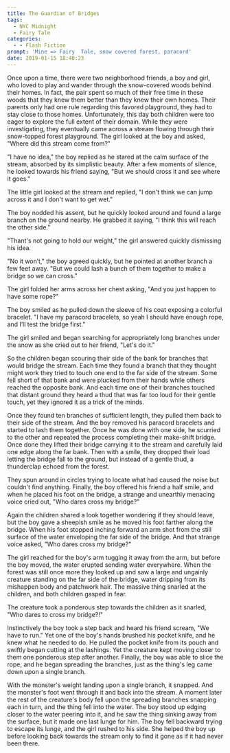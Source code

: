 ```yaml
---
title: The Guardian of Bridges
tags:
  - NYC Midnight
  - Fairy Tale
categories:
  - - Flash Fiction
prompt: 'Mine => Fairy  Tale, snow covered forest, paracord'
date: 2019-01-15 18:40:23
---
```


Once upon a time, there were two neighborhood friends, a boy and girl, who loved to play and wander through the snow-covered woods behind their homes.  In fact, the pair spent so much of their free time in these woods that they knew them better than they knew their own homes.  Their parents only had one rule regarding this favored playground, they had to stay close to those homes.  Unfortunately, this day both children were too eager to explore the full extent of their domain.  While they were investigating, they eventually came across a stream flowing through their snow-topped forest playground.  The girl looked at the boy and asked, "Where did this stream come from?"

"I have no idea," the boy replied as he stared at the calm surface of the stream, absorbed by its simplistic beauty.  After a few moments of silence, he looked towards his friend saying, "But we should cross it and see where it goes.<!-- more -->"

The little girl looked at the stream and replied, "I don't think we can jump across it and I don't want to get wet."

The boy nodded his assent, but he quickly looked around and found a large branch on the ground nearby.  He grabbed it saying, "I think this will reach the other side."

"Thant's not going to hold our weight,” the girl answered quickly dismissing his idea.

"No it won’t," the boy agreed quickly, but he pointed at another branch a few feet away.  "But we could lash a bunch of them together to make a bridge so we can cross."

The girl folded her arms across her chest asking, "And you just happen to have some rope?"

The boy smiled as he pulled down the sleeve of his coat exposing a colorful bracelet.  "I have my paracord bracelets, so yeah I should have enough rope, and I’ll test the bridge first."

The girl smiled and began searching for appropriately long branches under the snow as she cried out to her friend, "Let's do it."

So the children began scouring their side of the bank for branches that would bridge the stream.  Each time they found a branch that they thought might work they tried to touch one end to the far side of the stream.  Some fell short of that bank and were plucked from their hands while others reached the opposite bank.  And each time one of their branches touched that distant ground they heard a thud that was far too loud for their gentle touch, yet they ignored it as a trick of the minds.

Once they found ten branches of sufficient length, they pulled them back to their side of the stream.  And the boy removed his paracord bracelets and started to lash them together.  Once he was done with one side, he scurried to the other and repeated the process completing their make-shift bridge.  Once done they lifted their bridge carrying it to the stream and carefully laid one edge along the far bank.  Then with a smile, they dropped their load letting the bridge fall to the ground, but instead of a gentle thud, a thunderclap echoed from the forest.

They spun around in circles trying to locate what had caused the noise but couldn't find anything.  Finally, the boy offered his friend a half smile, and when he placed his foot on the bridge, a strange and unearthly menacing voice cried out, "Who dares cross my bridge?"

Again the children shared a look together wondering if they should leave, but the boy gave a sheepish smile as he moved his foot farther along the bridge.  When his foot stopped inching forward an arm shot from the still surface of the water enveloping the far side of the bridge.  And that strange voice asked, "Who dares cross my bridge?"

The girl reached for the boy's arm tugging it away from the arm, but before the boy moved, the water erupted sending water everywhere.  When the forest was still once more they looked up and saw a large and ungainly creature standing on the far side of the bridge, water dripping from its mishappen body and patchwork hair.  The massive thing snarled at the children, and both children gasped in fear.

The creature took a ponderous step towards the children as it snarled, "Who dares to cross my bridge?!"

Instinctively the boy took a step back and heard his friend scream, "We have to run."  Yet one of the boy's hands brushed his pocket knife, and he knew what he needed to do.  He pulled the pocket knife from its pouch and swiftly began cutting at the lashings.  Yet the creature kept moving closer to them one ponderous step after another.  Finally, the boy was able to slice the rope, and he began spreading the branches, just as the thing's leg came down upon a single branch.

With the monster's weight landing upon a single branch, it snapped.  And the monster's foot went through it and back into the stream.  A moment later the rest of the creature's body fell upon the spreading branches snapping each in turn, and the thing fell into the water.  The boy stood up edging closer to the water peering into it, and he saw the thing sinking away from the surface, but it made one last lunge for him.  The boy fell backward trying to escape its lunge, and the girl rushed to his side.  She helped the boy up before looking back towards the stream only to find it gone as if it had never been there.